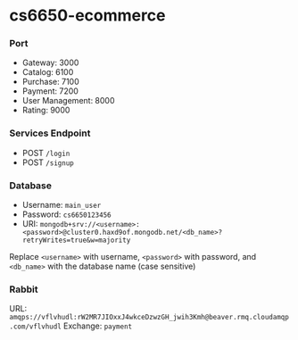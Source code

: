 # cs6650-ecommerce

### Port

- Gateway: 3000
- Catalog: 6100
- Purchase: 7100
- Payment: 7200
- User Management: 8000
- Rating: 9000

### Services Endpoint

- POST `/login`
- POST `/signup`

### Database

- Username: `main_user`
- Password: `cs6650123456`
- URI: `mongodb+srv://<username>:<password>@cluster0.haxd9of.mongodb.net/<db_name>?retryWrites=true&w=majority`

Replace `<username>` with username, `<password>` with password, and `<db_name>` with the database name (case sensitive)

### Rabbit

URL: `amqps://vflvhudl:rW2MR7JIOxxJ4wkceDzwzGH_jwih3Kmh@beaver.rmq.cloudamqp.com/vflvhudl`
Exchange: `payment`
